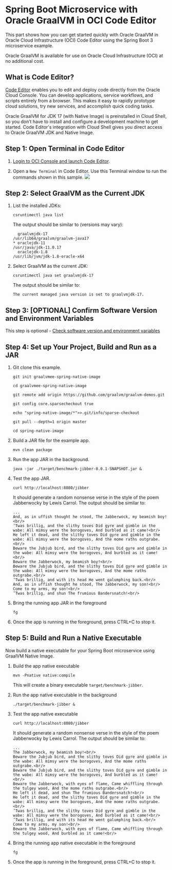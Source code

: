 # Spring Boot Microservice with Oracle GraalVM in OCI Code Editor

This part shows how you can get started quickly with Oracle GraalVM in Oracle Cloud Infrastructure (OCI) Code Editor using the Spring Boot 3 microservice example.

Oracle GraalVM is available for use on Oracle Cloud Infrastructure (OCI) at no additional cost.
## What is Code Editor?

[Code Editor](https://www.oracle.com/devops/code-editor/) enables you to edit and deploy code directly from the Oracle Cloud Console. You can develop applications, service workflows, and scripts entirely from a browser. This makes it easy to rapidly prototype cloud solutions, try new services, and accomplish quick coding tasks.

Oracle GraalVM for JDK 17 (with Native Image) is preinstalled in Cloud Shell, so you don’t have to install and configure a development machine to get started. Code Editor's integration with Cloud Shell gives you direct access to Oracle GraalVM JDK and Native Image.

## Step 1: Open Terminal in Code Editor

1. [Login to OCI Console and launch Code Editor](https://cloud.oracle.com/?bdcstate=maximized&codeeditor=true).

2. Open a `New Terminal` in Code Editor. Use this Terminal window to run the commands shown in this sample.
![](./images/oci-ce-terminal.png)

## Step 2: Select GraalVM as the Current JDK

1. List the installed JDKs:

    ```shell
    csruntimectl java list
    ```

    The output should be similar to (versions may vary):

    ```shell
      graalvmjdk-17                                                      /usr/lib64/graalvm/graalvm-java17
    * oraclejdk-11                                                                   /usr/java/jdk-11.0.17
      oraclejdk-1.8                                                        /usr/lib/jvm/jdk-1.8-oracle-x64
    ```

2. Select GraalVM as the current JDK:

    ```shell
    csruntimectl java set graalvmjdk-17
    ```

    The output should be similar to:

    ```shell
    The current managed java version is set to graalvmjdk-17.
    ```

## Step 3: [OPTIONAL] Confirm Software Version and Environment Variables

This step is optional - [Check software version and environment variables](../_common/README-check-version-env-vars.md)

## Step 4: Set up Your Project, Build and Run as a JAR

1. Git clone this example.

    ```shell
    git init graalvmee-spring-native-image

    cd graalvmee-spring-native-image

    git remote add origin https://github.com/graalvm/graalvm-demos.git

    git config core.sparsecheckout true

    echo "spring-native-image/*">>.git/info/sparse-checkout

    git pull --depth=1 origin master

    cd spring-native-image

    ```

2. Build a JAR file for the example app.

    ```shell
    mvn clean package
    ```

3. Run the app JAR in the background.

    ```shell
    java -jar ./target/benchmark-jibber-0.0.1-SNAPSHOT.jar &
    ```

4. Test the app JAR.

    ```shell
    curl http://localhost:8080/jibber
    ```

    It should generate a random nonsense verse in the style of the poem Jabberwocky by Lewis Carrol. The output should be similar to:

    ```shell
    ...
    And, as in uffish thought he stood, The Jabberwock, my beamish boy!<br/>
    ’Twas brillig, and the slithy toves Did gyre and gimble in the wabe: All mimsy were the borogoves, And burbled as it came!<br/>
    He left it dead, and the slithy toves Did gyre and gimble in the wabe: All mimsy were the borogoves, And the mome raths outgrabe.<br/>
    Beware the Jubjub bird, and the slithy toves Did gyre and gimble in the wabe: All mimsy were the borogoves, And burbled as it came!<br/>
    Beware the Jabberwock, my beamish boy!<br/>
    Beware the Jubjub bird, and the slithy toves Did gyre and gimble in the wabe: All mimsy were the borogoves, And the mome raths outgrabe.<br/>
    ’Twas brillig, and with its head He went galumphing back.<br/>
    And, as in uffish thought he stood, The Jabberwock, my son!<br/>
    Come to my arms, my son!<br/>
    ’Twas brillig, and shun The frumious Bandersnatch!<br/>
    ```

5. Bring the running app JAR in the foreground

    ```shell
    fg
    ```

6. Once the app is running in the foreground, press CTRL+C to stop it.

## Step 5: Build and Run a Native Executable

Now build a native executable for your Spring Boot microservice using GraalVM Native Image.

1. Build the app native executable

    ```shell
    mvn -Pnative native:compile
    ```
    This will create a binary executable `target/benchmark-jibber`.

2. Run the app native executable in the background

    ```shell
    ./target/benchmark-jibber &
    ```

3. Test the app native executable

    ```shell
    curl http://localhost:8080/jibber
    ```
    It should generate a random nonsense verse in the style of the poem Jabberwocky by Lewis Carrol. The output should be similar to:

    ```shell
    ...
    The Jabberwock, my beamish boy!<br/>
    Beware the Jubjub bird, and the slithy toves Did gyre and gimble in the wabe: All mimsy were the borogoves, And the mome raths outgrabe.<br/>
    Beware the Jubjub bird, and the slithy toves Did gyre and gimble in the wabe: All mimsy were the borogoves, And burbled as it came!<br/>
    Beware the Jabberwock, with eyes of flame, Came whiffling through the tulgey wood, And the mome raths outgrabe.<br/>
    He left it dead, and shun The frumious Bandersnatch!<br/>
    He left it dead, and the slithy toves Did gyre and gimble in the wabe: All mimsy were the borogoves, And the mome raths outgrabe.<br/>
    ’Twas brillig, and the slithy toves Did gyre and gimble in the wabe: All mimsy were the borogoves, And burbled as it came!<br/>
    ’Twas brillig, and with its head He went galumphing back.<br/>
    Come to my arms, my son!<br/>
    Beware the Jabberwock, with eyes of flame, Came whiffling through the tulgey wood, And burbled as it came!<br/>
    ```

4. Bring the running app native executable in the foreground

    ```shell
    fg
    ```

5. Once the app is running in the foreground, press CTRL+C to stop it.
